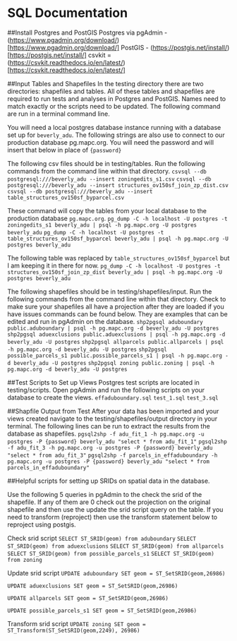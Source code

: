 # SQL Documentation

\##Install Postgres and PostGIS Postgres via pgAdmin - (https://www.pgadmin.org/download/)\[https://www.pgadmin.org/download/] PostGIS - (https://postgis.net/install/)\[https://postgis.net/install/] csvkit = (https://csvkit.readthedocs.io/en/latest/)\[https://csvkit.readthedocs.io/en/latest/]

\##Input Tables and Shapefiles In the testing directory there are two directories: shapefiles and tables. All of these tables and shapefiles are required to run tests and analyses in Postgres and PostGIS. Names need to match exactly or the scripts need to be updated. The following command are run in a terminal command line.

You will need a local postgres database instance running with a database set up for `beverly_adu`. The following strings are also use to connect to our production database pg.mapc.org. You will need the password and will insert that below in place of `{password}`

The following csv files should be in testing/tables. Run the following commands from the command line within that directory. `csvsql --db postgresql:///beverly_adu --insert zoningedits_s1.csv` `csvsql --db postgresql:///beverly_adu --insert structures_ov150sf_join_zp_dist.csv` `csvsql --db postgresql:///beverly_adu --insert table_structures_ov150sf_byparcel.csv`

These command will copy the tables from your local database to the production database `pg.mapc.org`. `pg_dump -C -h localhost -U postgres -t zoningedits_s1 beverly_adu | psql -h pg.mapc.org -U postgres beverly_adu` `pg_dump -C -h localhost -U postgres -t table_structures_ov150sf_byparcel beverly_adu | psql -h pg.mapc.org -U postgres beverly_adu`

The following table was replaced by `table_structures_ov150sf_byparcel` but I am keeping it in there for now. `pg_dump -C -h localhost -U postgres -t structures_ov150sf_join_zp_dist beverly_adu | psql -h pg.mapc.org -U postgres beverly_adu`

The following shapefiles should be in testing/shapefiles/input. Run the following commands from the command line within that directory. Check to make sure your shapefiles all have a projection after they are loaded if you have issues commands can be found below. They are examples that can be edited and run in pgAdmin on the database. `shp2pgsql aduboundary public.aduboundary | psql -h pg.mapc.org -d beverly_adu -U postgres shp2pgsql aduexclusions public.aduexclusions | psql -h pg.mapc.org -d beverly_adu -U postgres` `shp2pgsql allparcels public.allparcels | psql -h pg.mapc.org -d beverly_adu -U postgres` `shp2pgsql possible_parcels_s1 public.possible_parcels_s1 | psql -h pg.mapc.org -d beverly_adu -U postgres` `shp2pgsql zoning public.zoning | psql -h pg.mapc.org -d beverly_adu -U postgres`

\##Test Scripts to Set up Views Postgres test scripts are located in testing/scripts. Open pgAdmin and run the following scripts on your database to create the views. `effaduboundary.sql` `test_1.sql` `test_3.sql`

\##Shapfile Output from Test After your data has been imported and your views created navigate to the testing/shapefiles/output directory in your terminal. The following lines can be run to extract the results from the database as shapefiles. `pgsql2shp -f adu_fit_1 -h pg.mapc.org -u postgres -P {password} beverly_adu "select * from adu_fit_1"` `pgsql2shp -f adu_fit_3 -h pg.mapc.org -u postgres -P {password} beverly_adu "select * from adu_fit_3"` `pgsql2shp -f parcels_in_effaduboundary -h pg.mapc.org -u postgres -P {password} beverly_adu "select * from parcels_in_effaduboundary"`

\##Helpful scripts for setting up SRIDs on spatial data in the database.

Use the following 5 queries in pgAdmin to the check the srid of the shapefile. If any of them are 0 check out the projection on the original shapefile and then use the update the srid script query on the table. If you need to transform (reproject) then use the transform statement below to reproject using postgis.

Check srid script `SELECT ST_SRID(geom) from aduboundary` `SELECT ST_SRID(geom) from aduexclusions` `SELECT ST_SRID(geom) from allparcels` `SELECT ST_SRID(geom) from possible_parcels_s1` `SELECT ST_SRID(geom) from zoning`

Update srid script `UPDATE aduboundary SET geom = ST_SetSRID(geom,26986)`

`UPDATE aduexclusions SET geom = ST_SetSRID(geom,26986)`

`UPDATE allparcels SET geom = ST_SetSRID(geom,26986)`

`UPDATE possible_parcels_s1 SET geom = ST_SetSRID(geom,26986)`

Transform srid script `UPDATE zoning SET geom = ST_Transform(ST_SetSRID(geom,2249), 26986)`
